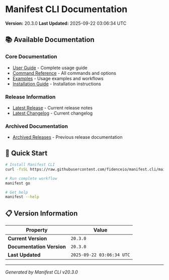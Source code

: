 # Manifest CLI Documentation

**Version:** 20.3.0
**Last Updated:** 2025-09-22 03:06:34 UTC

## 📚 Available Documentation

### Core Documentation
- [User Guide](USER_GUIDE.md) - Complete usage guide
- [Command Reference](COMMAND_REFERENCE.md) - All commands and options
- [Examples](EXAMPLES.md) - Usage examples and workflows
- [Installation Guide](INSTALLATION.md) - Installation instructions

### Release Information
- [Latest Release](RELEASE_v20.3.0.md) - Current release notes
- [Latest Changelog](CHANGELOG_v20.3.0.md) - Current changelog

### Archived Documentation
- [Archived Releases](zArchive/) - Previous release documentation

## 🚀 Quick Start

```bash
# Install Manifest CLI
curl -fsSL https://raw.githubusercontent.com/fidenceio/manifest.cli/main/install-cli.sh | bash

# Run complete workflow
manifest go

# Get help
manifest --help
```

## 📋 Version Information

| Property | Value |
|----------|-------|
| **Current Version** | `20.3.0` |
| **Documentation Version** | `20.3.0` |
| **Last Updated** | `2025-09-22 03:06:34 UTC` |

---
*Generated by Manifest CLI v20.3.0*
